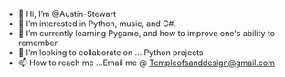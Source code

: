 - 👋 Hi, I’m @Austin-Stewart
- 👀 I’m interested in Python, music, and C#. 
- 🌱 I’m currently learning Pygame, and how to improve one's ability to remember.
- 💞️ I’m looking to collaborate on ... Python projects
- 📫 How to reach me ...Email me @ Templeofsanddesign@gmail.com

<!---
Austin-Stewart/Austin-Stewart is a ✨ special ✨ repository because its `README.md` (this file) appears on your GitHub profile.
You can click the Preview link to take a look at your changes.
--->
